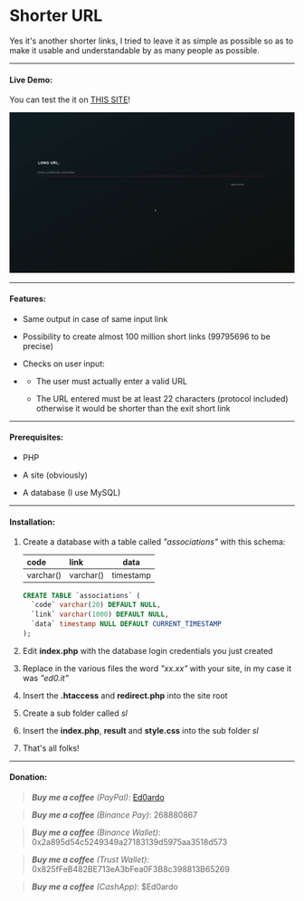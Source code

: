 # Shorter URL

Yes it's another shorter links, I tried to leave it as simple as possible so as to make it usable and understandable by as many people as possible.



---



#### Live Demo:

You can test the it on [THIS SITE](https://ed0.it/sl)!

![ShorterURL_test.gif](demo/ShorterURL_test.gif)

---



#### Features:

- Same output in case of same input link

- Possibility to create almost 100 million short links (99795696 to be precise)

- Checks on user input:

- - The user must actually enter a valid URL

  - The URL entered must be at least 22 characters (protocol included) otherwise it would be shorter than the exit short link



---



#### Prerequisites:

- PHP

- A site (obviously)

- A database (I use MySQL)



---



#### Installation:

1. Create a database with a table called *"associations"* with this schema:

   | code      | link      | data      |
   | --------- | --------- |:---------:|
   | varchar() | varchar() | timestamp |

   ```sql
   CREATE TABLE `associations` (
     `code` varchar(20) DEFAULT NULL,
     `link` varchar(1000) DEFAULT NULL,
     `data` timestamp NULL DEFAULT CURRENT_TIMESTAMP
   );
   ```

2. Edit **index.php** with the database login credentials you just created

3. Replace in the various files the word *"xx.xx"* with your site, in my case it was *"ed0.it"*

4. Insert the **.htaccess** and **redirect.php** into the site root

5. Create a sub folder called *sl*

6. Insert the **index.php**, **result** and **style.css** into the sub folder *sl*

7. That's all folks!



---



#### Donation:

> ***Buy me a coffee*** *(PayPal)*:    [Ed0ardo](https:///paypal.me/ed0ardo)

> ***Buy me a coffee*** *(Binance Pay)*:    268880867

> ***Buy me a coffee*** *(Binance Wallet)*:    0x2a895d54c5249349a27183139d5975aa3518d573

> ***Buy me a coffee*** *(Trust Wallet)*:    0x825fFeB482BE713eA3bFea0F3B8c398813B65269

> ***Buy me a coffee*** *(CashApp)*:    $Ed0ardo
